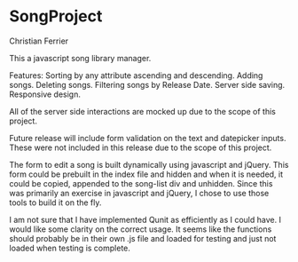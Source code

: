 # SongProject
Christian Ferrier

This a javascript song library manager. 

Features:
Sorting by any attribute ascending and descending.
Adding songs.
Deleting songs.
Filtering songs by Release Date.
Server side saving.
Responsive design.

All of the server side interactions are mocked up due to the scope of this project.

Future release will include form validation on the text and datepicker inputs. These were not included in this release due to the scope of this project.

The form to edit a song is built dynamically using javascript and jQuery. This form could be prebuilt in the index file and hidden and when it is needed, it could be copied, appended to the song-list div and unhidden. Since this was primarily an exercise in javascript and jQuery, I chose to use those tools to build it on the fly.

I am not sure that I have implemented Qunit as efficiently as I could have. I would like some clarity on the correct usage. It seems like the functions should probably be in their own .js file and loaded for testing and just not loaded when testing is complete.

